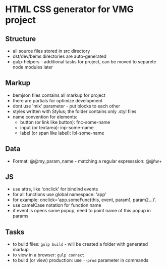 # HTML CSS generator for VMG project

## Structure

- all source files stored in src directory
- dst/dev/bems directories are auto-generated
- gulp-helpers - additional tasks for project, can be moved to separete node modules later

## Markup
- bemjson files contains all markup for project
- there are partials for optimize development
- dont use 'mix' parameter - put blocks to each other
- styles written with Stylus; the folder contains only .styl files
- name convention for elements:
    - button (or link like button): fnc-some-name
    - input (or textarea): inp-some-name
    - label (or span like label): lbl-some-name

## Data
- Format: @@my_param_name - matching a regular expresssion: @@\w+

## JS
- use attrs, like 'onclick' for bindind events
- for all functions use global namespace: 'app'
- for example: onclick='app.someFunc(this, event, param1, param2...)'. 
- use camelCase notation for function name
- if event is opens some popup, need to point name of this popup in params

## Tasks
- to build files: ```gulp build``` - will be created a folder with generated markup
- to view in a browser: ```gulp connect```
- to build (or view) production: use ```--prod``` parameter in commands
